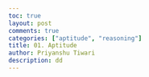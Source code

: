 ```yaml
---
toc: true
layout: post
comments: true
categories: ["aptitude", "reasoning"]
title: 01. Aptitude
author: Priyanshu Tiwari
description: dd
---
```



